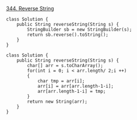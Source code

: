 [344. Reverse String](https://leetcode.com/problems/reverse-string/)

```
class Solution {
    public String reverseString(String s) {
        StringBuilder sb = new StringBuilder(s);
        return sb.reverse().toString();
    }
}
```

```
class Solution {
    public String reverseString(String s) {
        char[] arr = s.toCharArray();
        for(int i = 0; i < arr.length/ 2;i ++)
        {
            char tmp = arr[i];
            arr[i] = arr[arr.length-1-i];
            arr[arr.length-1-i] = tmp;
        }
        return new String(arr);
    }
}
```
